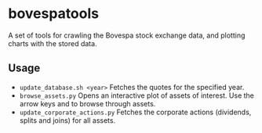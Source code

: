 # bovespatools

A set of tools for crawling the Bovespa stock exchange data, and plotting charts with the stored data.

## Usage
* `update_database.sh <year>` Fetches the quotes for the specified year.
* `browse_assets.py` Opens an interactive plot of assets of interest. Use the arrow keys <left> and <right> to browse through assets.
* `update_corporate_actions.py` Fetches the corporate actions (dividends, splits and joins) for all assets.
